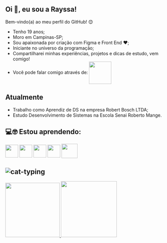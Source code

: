 ## Oi :wave:, eu sou a Rayssa!

<!--
**RAYsSA-Chaves/RAYsSA-Chaves** is a ✨ _special_ ✨ repository because its `README.md` (this file) appears on your GitHub profile.
-->

Bem-vindo(a) ao meu perfil do GitHub! :blush:
* Tenho 19 anos;
* Moro em Campinas-SP;
* Sou apaixonada por criação com Figma e Front End :heart:;
* Iniciante no universo da programação;
* Compartilharei minhas experiências, projetos e dicas de estudo, vem comigo!
* Você pode falar comigo através de:  <a href="rayssa.ccmelo@gmail.com"><img src="https://img.shields.io/badge/Gmail-D14836?style=for-the-badge&logo=gmail&logoColor=white" width="70" align="center"></a>
  
## Atualmente
* Trabalho como Aprendiz de DS na empresa Robert Bosch LTDA;
* Estudo Desenvolvimento de Sistemas na Escola Senai Roberto Mange.

## :computer::nerd_face: Estou aprendendo:
<img src="https://cdn.jsdelivr.net/gh/devicons/devicon@latest/icons/git/git-original.svg" width="40" height="40" align="center"/> <img src="https://cdn.jsdelivr.net/gh/devicons/devicon@latest/icons/html5/html5-original.svg" width="40" height="40" align="center" align="center"/> <img src="https://cdn.jsdelivr.net/gh/devicons/devicon@latest/icons/css3/css3-original.svg" width="40" height="40" align="center"/> <img src="https://cdn.jsdelivr.net/gh/devicons/devicon@latest/icons/javascript/javascript-original.svg" width="40" height="40" align="center"/> <img src="https://cdn.jsdelivr.net/gh/devicons/devicon@latest/icons/python/python-original.svg" width="50" height="45" align="center"/>

![cat-typing](https://github.com/user-attachments/assets/167bb878-cc72-4f75-83c2-19a73342579a)
---
<div>
  <a href="https://github.com/RAYsSA-Chaves">
  <img height="170em" src="https://github-readme-stats.vercel.app/api/top-langs/?username=RAYsSA-Chaves&layout=compact&langs_count=16&theme=radical"/> <img height="175em" src="https://github-readme-stats.vercel.app/api?username=RAYsSA-Chaves&show_icons=true&theme=radical&include_all_commits=true&count_private=true"/>
</div>
